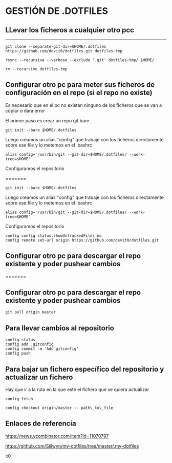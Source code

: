 # GESTIÓN DE .DOTFILES

## LLevar los ficheros a cualquier otro pcc

---
~~~
git clone --separate-git-dir=$HOME/.dotfiles https://github.com/devit0/dotfiles.git dotfiles-tmp
~~~
~~~
rsync --recursive --verbose --exclude '.git' dotfiles-tmp/ $HOME/
~~~
~~~
rm --recursive dotfiles-tmp
~~~

## Configurar otro pc para meter sus ficheros de configuración en el repo (si el repo no existe)

Es necesario que en el pc no existan ninguno de los ficheros que se van a copiar o dara error

El primer paso es crear un repo git bare

~~~
git init --bare $HOME/.dotfiles
~~~

Luego creamos un alias "config" que trabaje con los ficheros directamente sobre ese file y lo metemos en el .bashrc

~~~
alias config='/usr/bin/git --git-dir=$HOME/.dotfiles/ --work-tree=$HOME'
~~~

Configuramos el repositorio

=======

~~~
git init --bare $HOME/.dotfiles
~~~

Luego creamos un alias "config" que trabaje con los ficheros directamente sobre ese file y lo metemos en el .bashrc

~~~
alias config='/usr/bin/git --git-dir=$HOME/.dotfiles/ --work-tree=$HOME'
~~~

Configuramos el repositorio

~~~
config config status.showUntrackedFiles no
config remote set-url origin https://github.com/devit0/dotfiles.git 
~~~

## Configurar otro pc para descargar el repo existente y poder pushear cambios

=======

## Configurar otro pc para descargar el repo existente y poder pushear cambios

~~~
git pull origin master
~~~

## Para llevar cambios al repositorio

~~~
config status
config add .gitconfig
config commit -m 'Add gitconfig'
config push
~~~

## Para bajar un fichero específico del repositorio y actualizar un fichero 

Hay que ir a la ruta en la que esté el fichero que se quiera actualizar

~~~
config fetch
~~~

~~~
config checkout origin/master -- path\_to\_file
~~~


## Enlaces de referencia

https://news.ycombinator.com/item?id=11070797

https://github.com/Siilwyn/my-dotfiles/tree/master/.my-dotfiles


it0
